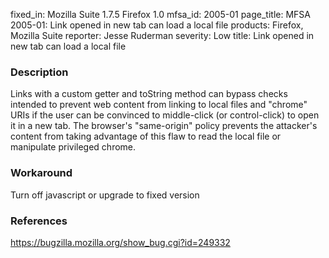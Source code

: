 fixed_in: Mozilla Suite 1.7.5
          Firefox 1.0
mfsa_id: 2005-01
page_title: MFSA 2005-01: Link opened in new tab can load a local file
products: Firefox, Mozilla Suite
reporter: Jesse Ruderman
severity: Low
title: Link opened in new tab can load a local file

<h3>Description</h3>
    
<p>Links with a custom getter and toString method can bypass checks intended to 
prevent web content from linking to local files and "chrome" URIs if the user 
can be convinced to middle-click (or control-click) to open it in a new tab. 
The browser's "same-origin" policy prevents the attacker's content from taking 
advantage of this flaw to read the local file or manipulate privileged chrome.</p>
    
<h3>Workaround</h3>
    
<p>Turn off javascript or upgrade to fixed version</p>
    
<h3>References</h3>
    
<p><a href="https://bugzilla.mozilla.org/show_bug.cgi?id=249332">   https://bugzilla.mozilla.org/show_bug.cgi?id=249332</a></p>



